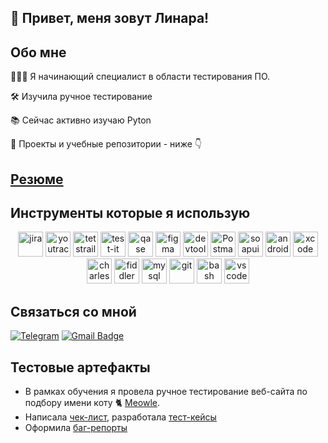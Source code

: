 ## 👋 Привет, меня зовут Линара!

## Обо мне
<p>👩🏻‍💻 Я начинающий специалист в области тестирования ПО.</p>
<p>🛠️ Изучила ручное тестирование</p>
<p>📚 Сейчас активно изучаю Pyton</p>
<p>📁 Проекты и учебные репозитории - ниже 👇</p>

## [Резюме](https://drive.google.com/file/d/1zsadJ7rGLoQ9t9QDs_eLwpEv8pHToEKW/view?usp=drive_link)

## Инструменты которые я использую
<p align="center">
<img src="https://cdn.jsdelivr.net/gh/devicons/devicon/icons/jira/jira-original.svg" title="jira" alt="jira" width="40" height="40"/>
<img src="https://upload.wikimedia.org/wikipedia/commons/thumb/8/8d/YouTrack_Icon.svg/1024px-YouTrack_Icon.svg.png?20200803082248" title="youtrack" alt="youtrack" width="40" height="40"/>
<img src="https://codahosted.io/packs/21236/unversioned/assets/LOGO/ba1091c59bab89cd2fd0f289622731fe16113d7b00905abe64759c313a4b73b76c1b0426076ed76cb74752234c734131df46992d5b8b48fc13e264240e4f7119f736cfeb64df36ded54b5cbf6198b9cadedf18dd0cac5c7dbcd16e6336c29363cd1292ba" title="testrail" alt="tetstrail" width="40" height="40"/>
<img src="https://docs.testit.software/images/testit_logo_icon_blue.png" title="test-it" alt="test-it" width="40" height="40"/>
<img src="https://luna1.co/eb0187.png" title="qase" alt="qase" width="40" height="40"/>
<img src="https://cdn.jsdelivr.net/gh/devicons/devicon/icons/figma/figma-original.svg" title="figma" alt="figma" width="40" height="40"/>
<img src="https://d33wubrfki0l68.cloudfront.net/38b5c953a4667366685d55db55d057c86db1fc54/a0fdc/static/acae6b24d940347661ca901ea07f47c1/chrome-dev-logo-icon.png" title="devtools" alt="devtools" width="40" height="40"/>
<img src="https://www.svgrepo.com/show/354202/postman-icon.svg" title="Postman" alt="Postman" width="40" height="40"/>
<img src="https://static0.smartbear.co/smartbearbrand/media/images/home/soapui-icon.svg" title="soapui" alt="soapui" width="40" height="40"/>
<img src="https://cdn.jsdelivr.net/gh/devicons/devicon/icons/androidstudio/androidstudio-original.svg" title="android-studio" alt="android-studio" width="40" height="40"/>
<img src="https://cdn.jsdelivr.net/gh/devicons/devicon/icons/xcode/xcode-original.svg" title="xcode" alt="xcode" width="40" height="40"/>
<img src="https://cdn.icon-icons.com/icons2/3053/PNG/512/charles_proxy_macos_bigsur_icon_190302.png" title="charles-proxy" alt="charles-proxy" width="40" height="40"/>
<img src="https://www.megaleechers.com/storage/Fiddler-Everywhere-Icon.png" title="fiddler" alt="fiddler" width="40" height="40"/>
<img src="https://cdn.jsdelivr.net/gh/devicons/devicon/icons/mysql/mysql-original.svg" title="mysql" alt="mysql" width="40" height="40"/>
<img src="https://cdn.jsdelivr.net/gh/devicons/devicon/icons/git/git-original.svg" title="git" alt="git" width="40" height="40"/>
<img src="https://upload.wikimedia.org/wikipedia/commons/thumb/4/4b/Bash_Logo_Colored.svg/1024px-Bash_Logo_Colored.svg.png?20180723054350" title="bash" alt="bash" width="40" height="40"/>
<img src="https://cdn.jsdelivr.net/gh/devicons/devicon/icons/vscode/vscode-original.svg" title="vscode" alt="vscode" width="40" height="40"/>
</p>

## Связаться со мной 

[![Telegram](https://img.shields.io/badge/-Telegram-27A0D9?style=flat&logo=telegram&logoColor=white)](https://t.me/Linara_gumerova)
[![Gmail Badge](https://img.shields.io/badge/-Gmail-red?style=flat&logo=Gmail&logoColor=white)](mailto:lina.gum95@gmail.com)

## Тестовые артефакты

- В рамках обучения я провела ручное тестирование веб-сайта по подбору имени коту 🐈 [Meowle](https://meowle.fintech-qa.ru/).
- Написала [чек-лист](https://docs.google.com/spreadsheets/d/1vIg-UAnmJauqrFiu-4furj_fHWS-BgPLva39iHm9baQ/edit?usp=sharing), разработала [тест-кейсы](https://drive.google.com/file/d/1KXc6H2HVxL0Rth9WDTZ7WNmvpK1BvRBd/view?usp=drive_link)
- Оформила [баг-репорты](https://drive.google.com/file/d/1rjKVY3wd-bEnrcA7tqF5QKsdeBxIl-k9/view?usp=drive_link) 